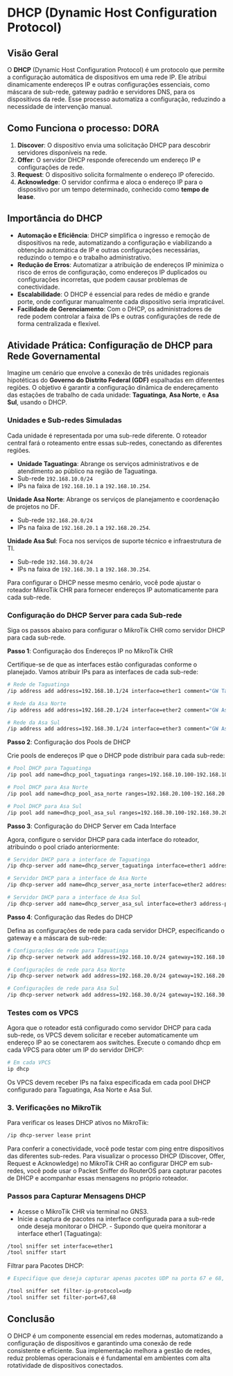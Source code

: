 # DHCP (Dynamic Host Configuration Protocol)

## Visão Geral

O **DHCP** (Dynamic Host Configuration Protocol) é um protocolo que permite a configuração automática de dispositivos em uma rede IP. Ele atribui dinamicamente endereços IP e outras configurações essenciais, como máscara de sub-rede, gateway padrão e servidores DNS, para os dispositivos da rede. Esse processo automatiza a configuração, reduzindo a necessidade de intervenção manual.

## Como Funciona o processo: DORA

1. **Discover**: O dispositivo envia uma solicitação DHCP para descobrir servidores disponíveis na rede.
2. **Offer**: O servidor DHCP responde oferecendo um endereço IP e configurações de rede.
3. **Request**: O dispositivo solicita formalmente o endereço IP oferecido.
4. **Acknowledge**: O servidor confirma e aloca o endereço IP para o dispositivo por um tempo determinado, conhecido como **tempo de lease**.

## Importância do DHCP

- **Automação e Eficiência**: DHCP simplifica o ingresso e remoção de dispositivos na rede, automatizando a configuração e viabilizando a obtenção automática de IP e outras configurações necessárias, reduzindo o tempo e o trabalho administrativo.
- **Redução de Erros**: Automatizar a atribuição de endereços IP minimiza o risco de erros de configuração, como endereços IP duplicados ou configurações incorretas, que podem causar problemas de conectividade.
- **Escalabilidade**: O DHCP é essencial para redes de médio e grande porte, onde configurar manualmente cada dispositivo seria impraticável.
- **Facilidade de Gerenciamento**: Com o DHCP, os administradores de rede podem controlar a faixa de IPs e outras configurações de rede de forma centralizada e flexível.

## Atividade Prática: Configuração de DHCP para Rede Governamental

Imagine um cenário que envolve a conexão de três unidades regionais hipotéticas do **Governo do Distrito Federal (GDF)** espalhadas em diferentes regiões. O objetivo é garantir a configuração dinâmica de endereçamento das estações de trabalho de cada unidade: **Taguatinga**, **Asa Norte**, e **Asa Sul**, usando o DHCP.

### Unidades e Sub-redes Simuladas

Cada unidade é representada por uma sub-rede diferente.
O roteador central fará o roteamento entre essas sub-redes, conectando as diferentes regiões.

- **Unidade Taguatinga**: Abrange os serviços administrativos e de atendimento ao público na região de Taguatinga.
- Sub-rede `192.168.10.0/24`
- IPs na faixa de `192.168.10.1` a `192.168.10.254`.

**Unidade Asa Norte**: Abrange os serviços de planejamento e coordenação de projetos no DF.

- Sub-rede `192.168.20.0/24`
- IPs na faixa de `192.168.20.1` a `192.168.20.254`.

**Unidade Asa Sul**: Foca nos serviços de suporte técnico e infraestrutura de TI.

- Sub-rede `192.168.30.0/24`
- IPs na faixa de `192.168.30.1` a `192.168.30.254`.

Para configurar o DHCP nesse mesmo cenário, você pode ajustar o roteador MikroTik CHR para fornecer endereços IP automaticamente para cada sub-rede. 

### Configuração do DHCP Server para cada Sub-rede
Siga os passos abaixo para configurar o MikroTik CHR como servidor DHCP para cada sub-rede.

**Passo 1**: Configuração dos Endereços IP no MikroTik CHR

Certifique-se de que as interfaces estão configuradas conforme o planejado. Vamos atribuir IPs para as interfaces de cada sub-rede:

```bash
# Rede de Taguatinga
/ip address add address=192.168.10.1/24 interface=ether1 comment="GW Taguatinga"

# Rede da Asa Norte
/ip address add address=192.168.20.1/24 interface=ether2 comment="GW Asa Norte"

# Rede da Asa Sul
/ip address add address=192.168.30.1/24 interface=ether3 comment="GW Asa Sul"
```

**Passo 2**: Configuração dos Pools de DHCP

Crie pools de endereços IP que o DHCP pode distribuir para cada sub-rede:

```bash
# Pool DHCP para Taguatinga
/ip pool add name=dhcp_pool_taguatinga ranges=192.168.10.100-192.168.10.200

# Pool DHCP para Asa Norte
/ip pool add name=dhcp_pool_asa_norte ranges=192.168.20.100-192.168.20.200

# Pool DHCP para Asa Sul
/ip pool add name=dhcp_pool_asa_sul ranges=192.168.30.100-192.168.30.200
```

**Passo 3**: Configuração do DHCP Server em Cada Interface

Agora, configure o servidor DHCP para cada interface do roteador, atribuindo o pool criado anteriormente:

```bash
# Servidor DHCP para a interface de Taguatinga
/ip dhcp-server add name=dhcp_server_taguatinga interface=ether1 address-pool=dhcp_pool_taguatinga lease-time=1h

# Servidor DHCP para a interface de Asa Norte
/ip dhcp-server add name=dhcp_server_asa_norte interface=ether2 address-pool=dhcp_pool_asa_norte lease-time=1h

# Servidor DHCP para a interface de Asa Sul
/ip dhcp-server add name=dhcp_server_asa_sul interface=ether3 address-pool=dhcp_pool_asa_sul lease-time=1h
```

**Passo 4**: Configuração das Redes do DHCP

Defina as configurações de rede para cada servidor DHCP, especificando o gateway e a máscara de sub-rede:

```bash
# Configurações de rede para Taguatinga
/ip dhcp-server network add address=192.168.10.0/24 gateway=192.168.10.1

# Configurações de rede para Asa Norte
/ip dhcp-server network add address=192.168.20.0/24 gateway=192.168.20.1

# Configurações de rede para Asa Sul
/ip dhcp-server network add address=192.168.30.0/24 gateway=192.168.30.1
```

### Testes com os VPCS
Agora que o roteador está configurado como servidor DHCP para cada sub-rede, os VPCS devem solicitar e receber automaticamente um endereço IP ao se conectarem aos switches. Execute o comando dhcp em cada VPCS para obter um IP do servidor DHCP:

```bash
# Em cada VPCS
ip dhcp
```
Os VPCS devem receber IPs na faixa especificada em cada pool DHCP configurado para Taguatinga, Asa Norte e Asa Sul.

### 3. Verificações no MikroTik

Para verificar os leases DHCP ativos no MikroTik:

```bash
/ip dhcp-server lease print
```

Para conferir a conectividade, você pode testar com ping entre dispositivos das diferentes sub-redes. Para visualizar o processo DHCP (Discover, Offer, Request e Acknowledge) no MikroTik CHR ao configurar DHCP em sub-redes, você pode usar o Packet Sniffer do RouterOS para capturar pacotes de DHCP e acompanhar essas mensagens no próprio roteador.

### Passos para Capturar Mensagens DHCP

- Acesse o MikroTik CHR via terminal no GNS3.
- Inicie a captura de pacotes na interface configurada para a sub-rede onde deseja monitorar o DHCP. - Supondo que queira monitorar a interface ether1 (Taguatinga):

```bash
/tool sniffer set interface=ether1
/tool sniffer start
````

Filtrar para Pacotes DHCP:

```bash
# Especifique que deseja capturar apenas pacotes UDP na porta 67 e 68, que são as portas usadas pelo DHCP:

/tool sniffer set filter-ip-protocol=udp
/tool sniffer set filter-port=67,68
```
<!--

Salve a Captura em Arquivo .pcap: Configure o sniffer para salvar a captura em um arquivo que você poderá abrir posteriormente no Wireshark para análise detalhada:

bash
/tool sniffer set file-name=dhcp_capture.pcap

Realize um Pedido DHCP:

No VPCS conectado à sub-rede, execute o comando ip dhcp para solicitar um IP. Isso gera as mensagens DHCP Discover e, em seguida, o Offer, Request e Acknowledge.

Parar a Captura:

Após o teste, pare a captura:
bash
/tool sniffer stop

Baixar e Analisar o Arquivo .pcap:

Baixe o arquivo dhcp_capture.pcap do MikroTik para o seu computador e abra-o com o Wireshark. Nele, você poderá ver o fluxo DHCP completo, incluindo as mensagens Discover, Offer, Request e Acknowledge.
Visualização das Mensagens DHCP no Wireshark

Ao abrir o arquivo no Wireshark, você poderá observar o fluxo DHCP completo:

DHCP Discover: Quando o cliente solicita um IP.
DHCP Offer: Resposta do servidor com uma oferta de IP.
DHCP Request: Cliente confirma que deseja o IP oferecido.
DHCP Acknowledge: Servidor confirma a atribuição do IP.

Isso deve lhe permitir acompanhar o processo DHCP no GNS3 usando o MikroTik CHR.
-->
## Conclusão

O DHCP é um componente essencial em redes modernas, automatizando a configuração de dispositivos e garantindo uma conexão de rede consistente e eficiente. Sua implementação melhora a gestão de redes, reduz problemas operacionais e é fundamental em ambientes com alta rotatividade de dispositivos conectados.
